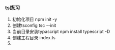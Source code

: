 ### ts练习
1. 初始化项目 npm init -y
2. 创建tsconfig  tsc --init
3. 当前目录安装typascript npm install typescript -D
4. 创建工程目录 index.ts
5. 